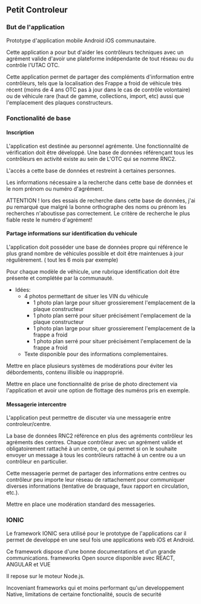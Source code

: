 ## Petit Controleur

### But de l'application

Prototype d'application mobile Android iOS communautaire.

Cette application a pour but d'aider les contrôleurs techniques avec un agrément valide d'avoir une plateforme indépendante de tout réseau ou du contrôle l'UTAC OTC.

Cette application permet de partager des compléments d'information entre contrôleurs, tels que la localisation des Frappe a froid de véhicule très récent (moins de 4 ans OTC pas à jour dans le cas de contrôle volontaire) ou de véhicule rare (haut de gamme, collections, import, etc) aussi que l'emplacement des plaques constructeurs.

### Fonctionalité de base

#### Inscription 

L'application est destinée au personnel agrémente. Une fonctionnalité de vérification doit être développé.
Une base de données référençant tous les contrôleurs en activité existe au sein de L'OTC qui se nomme RNC2.

L'accès a cette base de données et restreint à certaines personnes.

Les informations nécessaire a la recherche dans cette base de données et le nom prénom ou numéro d'agrément.

ATTENTION ! lors des essais de recherche dans cette base de données, j'ai pu remarqué que malgré la bonne orthographe des noms ou prénom les recherches n'aboutisse pas correctement. Le critère de recherche le plus fiable reste le numéro d'agrément!

#### Partage informations sur identification du vehicule 

L'application doit posséder une base de données propre qui référence le plus grand nombre de véhicules possible et doit être maintenues à jour régulièrement. ( tout les 6 mois par exemple)

Pour chaque modèle de véhicule, une rubrique identification doit être présente et complétée par la communauté.

-   Idées:
    -   4 photos permettant de situer les VIN du véhicule
        -   1 photo plan large pour situer grossierement l'emplacement de la plaque constructeur
        -   1 photo plan serré pour situer précisément l'emplacement de la plaque constructeur
        -   1 photo plan large pour situer grossierement l'emplacement de la frappe a froid
        -   1 photo plan serré pour situer précisément l'emplacement de la frappe a froid
    - Texte disponible pour des informations complementaires.

Mettre en place plusieurs systèmes de modérations pour éviter les débordements, contenu illisible ou inapproprié.

Mettre en place une fonctionnalité de prise de photo directement via l'application et avoir une option de flottage des numéros pris en exemple.


#### Messagerie intercentre 

L'application peut permettre de discuter via une messagerie entre controleur/centre.

La base de données RNC2 référence en plus des agréments contrôleur les agréments des centres. Chaque contrôleur avec un agrément valide et obligatoirement rattaché à un centre, ce qui permet si on le souhaite envoyer un message à tous les contrôleurs rattaché à un centre ou a un contrôleur en particulier.

Cette messagerie permet de partager des informations entre centres ou contrôleur peu importe leur réseau de rattachement pour communiquer diverses informations (tentative de braquage, faux rapport en circulation, etc.).

Mettre en place une modération standard des messageries.

### IONIC

Le framework IONIC sera utilisé pour le prototype de l'applications car il permet de developpé en une seul fois une applications web iOS et Android.

Ce framework dispose d'une bonne documentations et d'un grande communications. frameworks Open source disponible avec REACT, ANGULAR et VUE

Il repose sur le moteur Node.js.

Incoveniant  frameworks qui et moins performant qu'un developpement Native, limitations de certaine fonctionalité, soucis de securité


